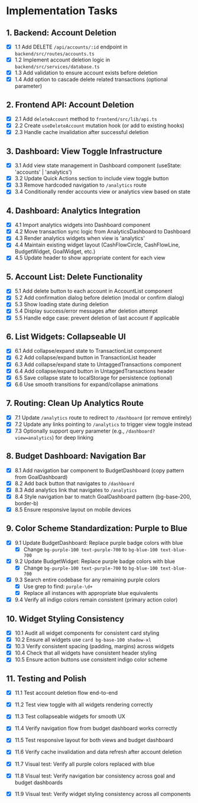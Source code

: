 # Implementation Tasks

## 1. Backend: Account Deletion
- [x] 1.1 Add DELETE `/api/accounts/:id` endpoint in `backend/src/routes/accounts.ts`
- [x] 1.2 Implement account deletion logic in `backend/src/services/database.ts`
- [x] 1.3 Add validation to ensure account exists before deletion
- [x] 1.4 Add option to cascade delete related transactions (optional parameter)

## 2. Frontend API: Account Deletion
- [x] 2.1 Add `deleteAccount` method to `frontend/src/lib/api.ts`
- [x] 2.2 Create `useDeleteAccount` mutation hook (or add to existing hooks)
- [x] 2.3 Handle cache invalidation after successful deletion

## 3. Dashboard: View Toggle Infrastructure
- [x] 3.1 Add view state management in Dashboard component (useState: 'accounts' | 'analytics')
- [x] 3.2 Update Quick Actions section to include view toggle button
- [x] 3.3 Remove hardcoded navigation to `/analytics` route
- [x] 3.4 Conditionally render accounts view or analytics view based on state

## 4. Dashboard: Analytics Integration
- [x] 4.1 Import analytics widgets into Dashboard component
- [x] 4.2 Move transaction sync logic from AnalyticsDashboard to Dashboard
- [x] 4.3 Render analytics widgets when view is 'analytics'
- [x] 4.4 Maintain existing widget layout (CashFlowCircle, CashFlowLine, BudgetWidget, GoalWidget, etc.)
- [x] 4.5 Update header to show appropriate content for each view

## 5. Account List: Delete Functionality
- [x] 5.1 Add delete button to each account in AccountList component
- [x] 5.2 Add confirmation dialog before deletion (modal or confirm dialog)
- [x] 5.3 Show loading state during deletion
- [x] 5.4 Display success/error messages after deletion attempt
- [x] 5.5 Handle edge case: prevent deletion of last account if applicable

## 6. List Widgets: Collapseable UI
- [x] 6.1 Add collapse/expand state to TransactionList component
- [x] 6.2 Add collapse/expand button in TransactionList header
- [x] 6.3 Add collapse/expand state to UntaggedTransactions component
- [x] 6.4 Add collapse/expand button in UntaggedTransactions header
- [x] 6.5 Save collapse state to localStorage for persistence (optional)
- [x] 6.6 Use smooth transitions for expand/collapse animations

## 7. Routing: Clean Up Analytics Route
- [x] 7.1 Update `/analytics` route to redirect to `/dashboard` (or remove entirely)
- [x] 7.2 Update any links pointing to `/analytics` to trigger view toggle instead
- [x] 7.3 Optionally support query parameter (e.g., `/dashboard?view=analytics`) for deep linking

## 8. Budget Dashboard: Navigation Bar
- [x] 8.1 Add navigation bar component to BudgetDashboard (copy pattern from GoalDashboard)
- [x] 8.2 Add back button that navigates to `/dashboard`
- [x] 8.3 Add analytics link that navigates to `/analytics`
- [x] 8.4 Style navigation bar to match GoalDashboard pattern (bg-base-200, border-b)
- [x] 8.5 Ensure responsive layout on mobile devices

## 9. Color Scheme Standardization: Purple to Blue
- [x] 9.1 Update BudgetDashboard: Replace purple badge colors with blue
  - [x] Change `bg-purple-100 text-purple-700` to `bg-blue-100 text-blue-700`
- [x] 9.2 Update BudgetWidget: Replace purple badge colors with blue
  - [x] Change `bg-purple-100 text-purple-700` to `bg-blue-100 text-blue-700`
- [x] 9.3 Search entire codebase for any remaining purple colors
  - [x] Use grep to find: `purple-\d+`
  - [x] Replace all instances with appropriate blue equivalents
- [x] 9.4 Verify all indigo colors remain consistent (primary action color)

## 10. Widget Styling Consistency
- [x] 10.1 Audit all widget components for consistent card styling
- [x] 10.2 Ensure all widgets use `card bg-base-100 shadow-xl`
- [x] 10.3 Verify consistent spacing (padding, margins) across widgets
- [x] 10.4 Check that all widgets have consistent header styling
- [x] 10.5 Ensure action buttons use consistent indigo color scheme

## 11. Testing and Polish
- [x] 11.1 Test account deletion flow end-to-end
- [x] 11.2 Test view toggle with all widgets rendering correctly
- [x] 11.3 Test collapseable widgets for smooth UX
- [x] 11.4 Verify navigation flow from budget dashboard works correctly
- [x] 11.5 Test responsive layout for both views and budget dashboard
- [x] 11.6 Verify cache invalidation and data refresh after account deletion
- [x] 11.7 Visual test: Verify all purple colors replaced with blue
- [x] 11.8 Visual test: Verify navigation bar consistency across goal and budget dashboards
- [x] 11.9 Visual test: Verify widget styling consistency across all components


